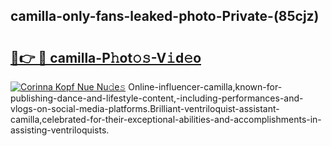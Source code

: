 ## camilla-only-fans​-leaked-photo​-Private-(85cjz)


# <h2><a href="https://mediaupload.pro?title=camilla&ref=git">🔗👉 🔴 camilla-P𝚑ot𝚘𝚜-V𝚒d𝚎o</a></h2>

[![Corinna Kopf Nue Nu𝚍e𝚜](https://i.imgur.com/0qMVB7G.gif)](https://mediaupload.pro?title=camilla&ref=git)
Online-influencer-camilla,known-for-publishing-dance-and-lifestyle-content,-including-performances-and-vlogs-on-social-media-platforms.Brilliant-ventriloquist-assistant-camilla,celebrated-for-their-exceptional-abilities-and-accomplishments-in-assisting-ventriloquists.  
